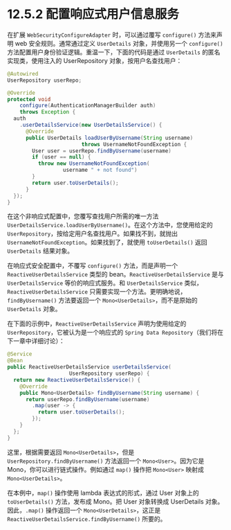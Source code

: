 # 12.5.2 配置响应式用户信息服务

在扩展 `WebSecurityConfigureAdapter` 时，可以通过覆写 `configure()` 方法来声明 web 安全规则。通常通过定义 `UserDetails` 对象，并使用另一个 `configure()` 方法配置用户身份验证逻辑。重温一下，下面的代码是通过 `UserDetails` 的匿名实现类，使用注入的 UserRepository 对象，按用户名查找用户：

```java
@Autowired
UserRepository userRepo;

@Override
protected void
    configure(AuthenticationManagerBuilder auth)
    throws Exception {
  auth
    .userDetailsService(new UserDetailsService() {
      @Override
      public UserDetails loadUserByUsername(String username)
                        throws UsernameNotFoundException {
        User user = userRepo.findByUsername(username)
        if (user == null) {
          throw new UsernameNotFoundException(
                  username " + not found")
        }
        return user.toUserDetails();
      }
  });
}
```

在这个非响应式配置中，您覆写查找用户所需的唯一方法 `UserDetailsService.loadUserByUsername()`。在这个方法中，您使用给定的 `UserRepository`，按给定用户名查找用户。如果找不到，就抛出 `UsernameNotFoundException`。如果找到了，就使用 `toUserDetails()` 返回 `UserDetails` 结果对象。

在响应式安全配置中，不覆写 `configure()` 方法，而是声明一个 `ReactiveUserDetailsService` 类型的 bean。`ReactiveUserDetailsService` 是与 `UserDetailsService` 等价的响应式服务。和 `UserDetailsService` 类似，`ReactiveUserDetailsService` 只需要实现一个方法。更明确地说，`findByUsername()` 方法要返回一个 `Mono<UserDetails>`，而不是原始的 `UserDetails` 对象。

在下面的示例中，`ReactiveUserDetailsService` 声明为使用给定的 `UserRepository`，它被认为是一个响应式的 `Spring Data Repository`（我们将在下一章中详细讨论）：

```java
@Service
@Bean
public ReactiveUserDetailsService userDetailsService(
                    UserRepository userRepo) {
  return new ReactiveUserDetailsService() {
    @Override
    public Mono<UserDetails> findByUsername(String username) {
      return userRepo.findByUsername(username)
        .map(user -> {
          return user.toUserDetails();
        });
    }
  };
}
```

这里，根据需要返回 `Mono<UserDetails>`，但是 `UserRepository.findByUsername()` 方法返回一个 `Mono<User>`。因为它是 Mono，你可以进行链式操作。例如通过 `map()` 操作把 `Mono<User>` 映射成 `Mono<UserDetails>`。

在本例中，`map()` 操作使用 lambda 表达式的形式，通过 User 对象上的 `toUserDetails()` 方法，发布成 Mono。把 User 对象转换成 UserDetails 对象。因此，`.map()` 操作返回一个 `Mono<UserDetails>`，这正是 `ReactiveUserDetailsService.findByUsername()` 所要的。


